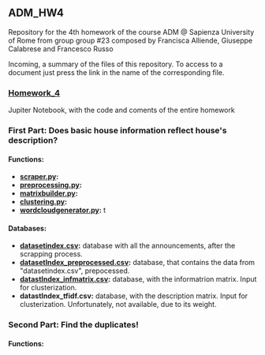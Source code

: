 ## ADM_HW4
Repository for the 4th homework of the course ADM @ Sapienza University of Rome from group group #23 composed by Francisca Alliende, Giuseppe  Calabrese and Francesco Russo  

Incoming, a summary of the files of this repository. To access to a document just press the link in the name of the corresponding file.

### **[Homework_4](https://github.com/Wuj94/ADM_HW4/blob/master/Homework_4.ipynb)**
Jupiter Notebook, with the code and coments of the entire homework

### First Part: Does basic house information reflect house's description?

#### **Functions**:

- **[scraper.py](https://github.com/Wuj94/ADM_HW4/blob/master/scraper.py):** 
- **[preprocessing.py](https://github.com/Wuj94/ADM_HW4/blob/master/preprocessing.py):** 
- **[matrixbuilder.py](https://github.com/Wuj94/ADM_HW4/blob/master/matrixbuilder.py):** 
- **[clustering.py](https://github.com/Wuj94/ADM_HW4/blob/master/clustering.py):** 
- **[wordcloudgenerator.py](https://github.com/Wuj94/ADM_HW4/blob/master/wordcloudgenerator.py):** t
 
#### **Databases:**

- **[datasetindex.csv](https://raw.githubusercontent.com/Wuj94/ADM_HW4/master/datasetIndex.csv):** database with all the announcements, after the scrapping process.
- **[datasetIndex_preprocessed.csv](https://github.com/Wuj94/ADM_HW4/blob/master/datasetIndex_preprocessed.csv):** database, that contains the data from "datasetindex.csv", prepocessed.
- **[datastIndex_infmatrix.csv](https://github.com/Wuj94/ADM_HW4/blob/master/datastIndex_infmatrix.csv):** database, with the informatrion matrix. Input for clusterization. 
- **datastIndex_tfidf.csv:** database, with the description matrix. Input for clusterization. Unfortunately, not available, due to its weight.

### Second Part: Find the duplicates!

#### **Functions**:



